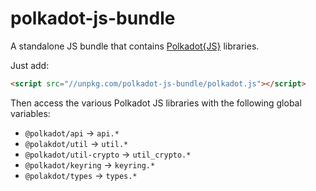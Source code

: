 # polkadot-js-bundle
A standalone JS bundle that contains [Polkadot{JS}](https://polkadot.js.org/) libraries.

Just add:

```html
<script src="//unpkg.com/polkadot-js-bundle/polkadot.js"></script>
```

Then access the various Polkadot JS libraries with the following global variables:

* `@polkadot/api` -> `api.*`
* `@polakdot/util` -> `util.*`
* `@polkadot/util-crypto` -> `util_crypto.*`
* `@polkadot/keyring` -> `keyring.*`
* `@polakdot/types` -> `types.*`

